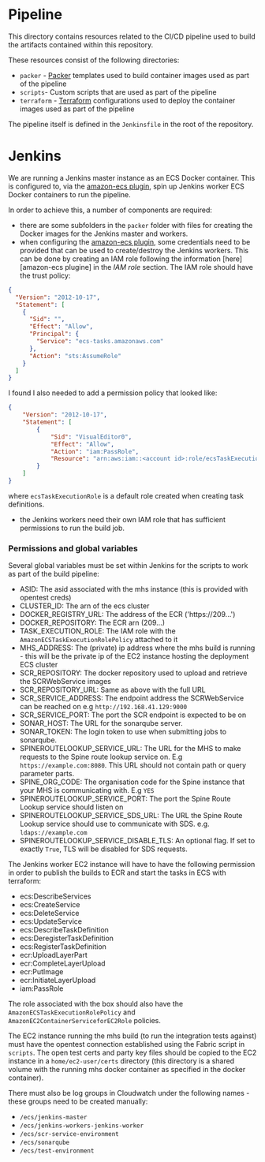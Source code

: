 # Pipeline

This directory contains resources related to the CI/CD pipeline used to build the artifacts contained within this repository.

These resources consist of the following directories:
- `packer` - [Packer](https://www.packer.io/) templates used to build container images used as part of the pipeline
- `scripts`- Custom scripts that are used as part of the pipeline
- `terraform` - [Terraform](https://www.terraform.io/) configurations used to deploy the container images used as part of the pipeline

The pipeline itself is defined in the `Jenkinsfile` in the root of the repository.

# Jenkins

We are running a Jenkins master instance as an ECS Docker container. This is configured to, via the [amazon-ecs plugin], spin up Jenkins worker ECS Docker containers to run the pipeline.

In order to achieve this, a number of components are required:
- there are some subfolders in the `packer` folder with files for creating the Docker images for the Jenkins master and workers.
- when configuring the [amazon-ecs plugin], some credentials need to be provided that can be used to create/destroy the Jenkins workers. This can be done by creating an IAM role following the information [here][amazon-ecs plugine] in the _IAM role_ section. The IAM role should have the trust policy:
```json
{
  "Version": "2012-10-17",
  "Statement": [
    {
      "Sid": "",
      "Effect": "Allow",
      "Principal": {
        "Service": "ecs-tasks.amazonaws.com"
      },
      "Action": "sts:AssumeRole"
    }
  ]
}
```
I found I also needed to add a permission policy that looked like:
```json
{
    "Version": "2012-10-17",
    "Statement": [
        {
            "Sid": "VisualEditor0",
            "Effect": "Allow",
            "Action": "iam:PassRole",
            "Resource": "arn:aws:iam::<account id>:role/ecsTaskExecutionRole"
        }
    ]
}
```
where `ecsTaskExecutionRole` is a default role created when creating task definitions.
- the Jenkins workers need their own IAM role that has sufficient permissions to run the build job.

[amazon-ecs plugin]: https://wiki.jenkins.io/display/JENKINS/Amazon+EC2+Container+Service+Plugin

### Permissions and global variables

Several global variables must be set within Jenkins for the scripts to work as part of the build pipeline:

- ASID: The asid associated with the mhs instance (this is provided with opentest creds)
- CLUSTER_ID: The arn of the ecs cluster
- DOCKER_REGISTRY_URL: The address of the ECR ('https://209...')
- DOCKER_REPOSITORY: The ECR arn (209...)
- TASK_EXECUTION_ROLE: The IAM role with the `AmazonECSTaskExecutionRolePolicy` attached to it 
- MHS_ADDRESS: The (private) ip address where the mhs build is running - this will be the private ip of the EC2 instance
    hosting the deployment ECS cluster
- SCR_REPOSITORY: The docker repository used to upload and retrieve the SCRWebService images
- SCR_REPOSITORY_URL: Same as above with the full URL
- SCR_SERVICE_ADDRESS: The endpoint address the SCRWebService can be reached on e.g `http://192.168.41.129:9000`
- SCR_SERVICE_PORT: The port the SCR endpoint is expected to be on
- SONAR_HOST: The URL for the sonarqube server.
- SONAR_TOKEN: The login token to use when submitting jobs to sonarqube.
- SPINEROUTELOOKUP_SERVICE_URL: The URL for the MHS to make requests to the Spine route lookup service on. E.g
`https://example.com:8080`. This URL should not contain path or query parameter parts.
- SPINE_ORG_CODE: The organisation code for the Spine instance that your MHS is communicating with. E.g `YES`
- SPINEROUTELOOKUP_SERVICE_PORT: The port the Spine Route Lookup service should listen on
- SPINEROUTELOOKUP_SERVICE_SDS_URL: The URL the Spine Route Lookup service should use to communicate with SDS.
e.g. `ldaps://example.com`
- SPINEROUTELOOKUP_SERVICE_DISABLE_TLS: An optional flag. If set to exactly `True`, TLS will be disabled for SDS
requests.

The Jenkins worker EC2 instance will have to have the following permission in order to publish the builds to 
ECR and start the tasks in ECS with terraform:

- ecs:DescribeServices
- ecs:CreateService
- ecs:DeleteService
- ecs:UpdateService
- ecs:DescribeTaskDefinition
- ecs:DeregisterTaskDefinition
- ecs:RegisterTaskDefinition
- ecr:UploadLayerPart
- ecr:CompleteLayerUpload
- ecr:PutImage
- ecr:InitiateLayerUpload
- iam:PassRole
	

The role associated with the box should also have the `AmazonECSTaskExecutionRolePolicy` and 
`AmazonEC2ContainerServiceforEC2Role` policies.

The EC2 instance running the mhs build (to run the integration tests against) must have the opentest connection 
established using the Fabric script in `scripts`. The open test certs and party key files should be copied
to the EC2 instance in a `home/ec2-user/certs` directory (this directory is a shared volume with the running 
mhs docker container as specified in the docker container). 


There must also be log groups in Cloudwatch under the following names - these groups need to be created manually:
- `/ecs/jenkins-master`
- `/ecs/jenkins-workers-jenkins-worker`
- `/ecs/scr-service-environment`
- `/ecs/sonarqube`
- `/ecs/test-environment`